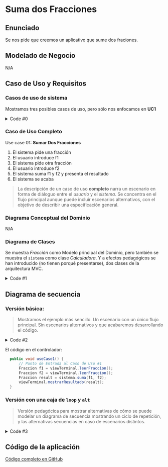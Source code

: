# Suma dos Fracciones



## Enunciado

Se nos pide que creemos un aplicativo que sume dos fraciones.

## Modelado de Negocio
N/A

## Caso de Uso y Requisitos

### Casos de uso de sistema

Mostramos tres posibles casos de uso, pero sólo nos enfocamos en **UC1**

<img src="http://www.plantuml.com/plantuml/proxy?src=https://raw.githubusercontent.com/srlopez/RUP/master/ejemplos/fraccion_completo.md&idx=0" alt=""/>

<details><summary>Code #0</summary>

```plantuml
@startuml
hide stereotype

skinparam usecase {
  BackgroundColor White
  BorderColor DarkSlateGray
  ArrowColor Grey
  
  BorderThickness<<beta>> 1
  BorderStyle<<beta>> dotted
  'BackgroundColor<<beta>> #FFE
  'BorderColor<<beta>> Red
}
skinparam actor {
  BackgroundColor White
  BorderColor DarkSlateGray
  ArrowColor Grey
}
skinparam note {
  BackgroundColor White
  BorderColor DarkSlateGray
}
note "UC#1\nRequisito <b>Funcional</b> == UC" as n1
note "UC#2\nRequisitos <b>No funcionales</b>\nescritos como notas" as n2

left to right direction
:User: as cli
rectangle sistema {
  (Sumar dos\nFracciones\n<b>UC1</b>) as suma 
  (Caso Dos\n<b>UC2</b>) as dos<<beta>> 
  (Caso Tres\n<b>UC3</b>) as tres<<beta>>
}

cli -- suma
suma -- n1
dos -- n2
cli -- dos
cli -- tres
@enduml
```
</details>

### Caso de Uso Completo

Use case 01: **Sumar Dos Fracciones**
1. El sistema pide una fracción
1. El usuario introduce f1
1. El sistema pide otra fracción
1. El usuario introduce f2
2. El sistema suma f1 y f2 y presenta el resultado
3. El sistema se acaba

> La descripción de un caso de uso **completo** narra un escenario en forma de diáloguo entre el _usuario_ y el _sistema_. Se concentra en el flujo principal aunque puede incluir escenarios alternativos, con el objetivo de describir una especificación general.


### Diagrama Conceptual del Dominio
N/A

### Diagrama de Clases

Se muestra _Fracción_ como Modelo principal del Dominio, pero también se muestra el `sistema` como clase _Calculadora_. Y a efectos pedagógicos se han introducido (no tienen porqué presentarse), dos clases de la arquitectura MVC.

<img src="http://www.plantuml.com/plantuml/proxy?src=https://raw.githubusercontent.com/srlopez/RUP/master/ejemplos/fraccion_completo.md&idx=1" alt=""/>

<details><summary>Code #1</summary>

```plantuml
@startuml
'left to right direction
skinparam class {
  skinparam monochrome true
  skinparam shadowing false
  BackgroundColor White
  BorderColor Gray
  ' FontName Consolas
  ArrowColor Gray
}
scale 1
hide circle

class Fraccion {
  -int numerador
  -int denominador
-- Constructores --
  + Fraccion ()
  + Fraccion (n, d)
  + Fraccion (s)
-- Métodos --
  +String toString()
}

class Calculadora <<Sistema>>{
  +Fraccion suma()
  +int multiplica()
}

class CtrlTerminal{
-- Métodos --
  +void run()
  +void useCase1()
}

class ViewTerminal{
-- Métodos --
  - String leerFraccionString()
  +Fraccion leerFraccion()
  +void mostrarResultado()
}

CtrlTerminal -- Calculadora: Usa >
CtrlTerminal -- ViewTerminal: Usa >
@enduml
```
</details>

## Diagrama de secuencia

### Versión básica:  
> Mostramos el ejemplo más sencillo. Un escenario con un único flujo principal. Sin escenarios alternativos y que acabaremos desarrollando el código.

<img src="http://www.plantuml.com/plantuml/proxy?src=https://raw.githubusercontent.com/srlopez/RUP/master/ejemplos/fraccion_completo.md&idx=2" alt=""/>

<details><summary>Code #2</summary>

```plantuml
@startuml
title <b>Sumar Dos Fracciones</b>\n<i>Diagrama de secuencia - UseCase1</i>
skinparam monochrome true
' skinparam handwritten true
' skinparam defaultFontName Comic Sans MS
' skinparam classArrowFontName Arial

autonumber "[0]"
hide footbox

actor Usuario as u
boundary Vista as v
control Controlador as c 
participant "Calculadora\n<<Sistema>>" as s

'group Comprar Producto
c -> v: leerFraccion
v -> u: "Indica una fracción (0/1): "
u -> v: Fraccion (f1)
v -> c: Fraccion (f1)
c -> v: leerFraccion
v -> u: "Indica una fracción (0/1): "
u -> v: Fraccion (f2)
v -> c: Fraccion (f2)
c -> s: suma(f1,f2)
s -> c: Fraccion (result)
c -> v: mostrarResultado(result)
v -> u: "Suma :" (result)

'end
@enduml
```
</details>


El código en el controlador:
```java
  public void useCase1() {
      // Punto de Entrada al Caso de Uso #1
      Fraccion f1 = viewTerminal.leerFraccion();
      Fraccion f2 = viewTerminal.leerFraccion();
      Fraccion result = sistema.suma(f1, f2);
      viewTerminal.mostrarResultado(result);
  }
```


### Versión con una caja de `loop` y `alt` 
>Versión pedagócica para mostrar alternativas de cómo se puede modelar un diagrama de secuencia mostrando un ciclo de repetición, y las alternativas secuencias en caso de escenarios distintos. 

<img src="http://www.plantuml.com/plantuml/proxy?src=https://raw.githubusercontent.com/srlopez/RUP/master/ejemplos/fraccion_completo.md&idx=3" alt=""/>

<details><summary>Code #3</summary>

```plantuml
@startuml
title <b>Sumar Dos Fracciones</b>\n<i>Diagrama de secuencia - UseCase1</i>
skinparam monochrome true
' skinparam handwritten true
' skinparam defaultFontName Comic Sans MS
' skinparam classArrowFontName Arial

autonumber "[0]"
hide footbox

actor Usuario as u
boundary Vista as v
control Controlador as c 
participant "Calculadora\n<<Sistema>>" as s

'group Comprar Producto
c -> v: leerFraccion
v -> u: "Indica una fracción (0/1): "
u -> v: Fraccion (f1)
v -> c: Fraccion (f1)
loop mientras que f1==f2
  c -> v: leerFraccion
  v -> u: "Indica una fracción (0/1): "
  u -> v: Fraccion (f2)
  v -> c: Fraccion (f2)
end
c -> s: suma(f1,f2)
s -> c: Fraccion (result)
c -> v: mostrarResultado(result)
v -> u: "Suma :" (result)
alt result == "1/1"
  c -> v: muestraMensajeEnhorabuena
  v -> u: "Enhorabuena has sumado la unidad"
else result != "1/1"
  c -> v: muestraMensajePruebaOtraVez
  v -> u: "Inténtalo otra vez"
end

'end
@enduml
```
</details>


## Código de la aplicación
[Código completo en GitHub](https://github.com/srlopez/javaPlantilla)